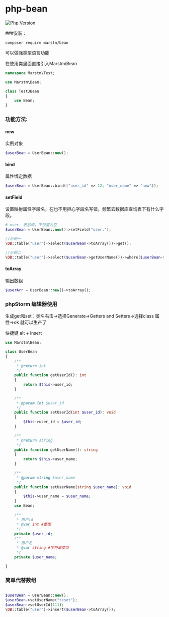 # php-bean 

[![Php Version](https://img.shields.io/badge/php-%3E=7.1-brightgreen.svg?maxAge=2592000)](https://secure.php.net/)

###安装：
```
composer require marstm/bean
```

可以做强类型语言功能

在使用类里面直接引入Marstm\Bean
```php
namespace Marstm\Test;

use Marstm\Bean;

class TestJBean
{
    use Bean;
}
```

### 功能方法:

#### new

实例对象

```php
$userBean = UserBean::new();
```

#### bind

属性绑定数据

```php
$userBean = UserBean::bind(["user_id" => 12, "user_name" => "new"]);

```
#### setField

设置映射属性字段名，在也不用担心字段名写错，频繁去数据库查询表下有什么字段。
 
```php
# user. 表前缀，不设置为空
$userBean = UserBean::new()->setField("user.");

//示例一
\DB::table("user")->select($userBean->toArray())->get();

//示例二
\DB::table("user")->select($userBean->getUserName())->where($userBean->getUserId(),"10086")->get();
```

#### toArray

输出数组
 
```php
$userArr = UserBean::new()->toArray();
```


### phpStorm 编辑器使用 

生成get和set：类名右击->选择Generate->Getters and Setters->选择class 属性->ok 就可以生产了

快捷键 alt + insert

```php
use Marstm\Bean;

class UserBean
{
    /**
     * @return int
     */
    public function getUserId(): int
    {
        return $this->user_id;
    }

    /**
     * @param int $user_id
     */
    public function setUserId(int $user_id): void
    {
        $this->user_id = $user_id;
    }

    /**
     * @return string
     */
    public function getUserName(): string
    {
        return $this->user_name;
    }

    /**
     * @param string $user_name
     */
    public function setUserName(string $user_name): void
    {
        $this->user_name = $user_name;
    }
    use Bean;

    /**
     * 用户id
     * @var int #整型
     */
    private $user_id;
    /**
     * 用户名
     * @var string #字符串类型
     */
    private $user_name;

}
```

### 简单代替数组

```php

$userBean = UserBean::new();
$userBean->setUserName("teset");
$userBean->setUserId(111);
\DB::table("user")->insert($userBean->toArray());

```
